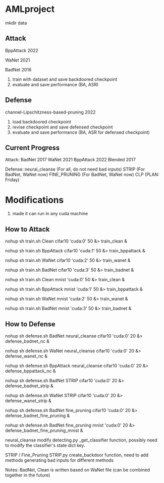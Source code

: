 # AMLproject


mkdir data



## Attack
BppAttack 2022

WaNet 2021

BadNet 2016

1. train with dataset and save backdoored checkpoint
2. evaluate and save performance (BA, ASR)

## Defense
channel-Lipschitzness-based-pruning 2022

1. load backdoored checkpoint
2. revise checkpoint and save defensed checkpoint
3. evaluate and save performance (BA, ASR for defensed checkpoint)


## Current Progress
Attack:
BadNet 2017
WaNet 2021
BppAttack 2022
Blended 2017

Defense:
neural_cleanse (For all, do not need bad inputs)
STRIP (For BadNet, WaNet now)
FINE_PRUNING (For BadNet, WaNet now)
CLP (PLAN: Friday)



# Modifications
1. made it can run in any cuda machine


## How to Attack
nohup sh train.sh Clean cifar10 'cuda:0' 50 &> train_clean &

nohup sh train.sh BppAttack cifar10 'cuda:1' 50 &> train_bppattack &

nohup sh train.sh WaNet cifar10 'cuda:2' 50 &> train_wanet &

nohup sh train.sh BadNet cifar10  'cuda:3' 50 &> train_badnet &

nohup sh train.sh Clean mnist 'cuda:0' 50 &> train_clean &

nohup sh train.sh BppAttack mnist 'cuda:1' 50 &> train_bppattack &

nohup sh train.sh WaNet mnist 'cuda:2' 50 &> train_wanet &

nohup sh train.sh BadNet mnist  'cuda:3' 50 &> train_badnet &


## How to Defense

nohup sh defense.sh BadNet neural_cleanse cifar10 'cuda:0' 20 &> defense_badnet_nc &

nohup sh defense.sh WaNet neural_cleanse cifar10 'cuda:0' 20 &> defense_wanet_nc &

nohup sh defense.sh BppAttack neural_cleanse cifar10 'cuda:0' 20 &> defense_bppattack_nc &

nohup sh defense.sh BadNet STRIP cifar10 'cuda:0' 20 &> defense_badnet_strip &

nohup sh defense.sh WaNet STRIP cifar10 'cuda:0' 20 &> defense_wanet_strip &

nohup sh defense.sh BadNet fine_pruning cifar10 'cuda:0' 20 &> defense_badnet_fine_pruning &

nohup sh defense.sh BadNet fine_pruning mnist 'cuda:0' 20 &> defense_badnet_fine_pruning_mnist &






neural_cleanse
modify detecting.py _get_classifier function, possibly need to modify the classifier's state dict key.

STRIP / Fine_Pruning
STRIP.py create_backdoor function, need to add methods generating bad inputs for different methods














Notes: BadNet, Clean is written based on WaNet file (can be combined together in the future)
